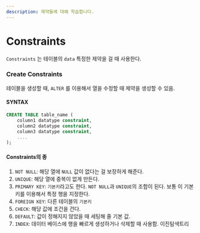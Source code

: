 ```yaml
---
description: 제약들에 대해 학습합니다.
---
```


# Constraints

`Constraints` 는 테이블의 `data` 특정한 제약을 걸 때 사용한다.

### Create Constraints

테이블을 생성할 때, `ALTER` 를 이용해서 열을 수정할 때 제약을 생성할 수 있음.

#### SYNTAX

```sql
CREATE TABLE table_name (
    column1 datatype constraint,
    column2 datatype constraint,
    column3 datatype constraint,
    ....
);
```

#### Constraints의 종

1. `NOT NULL`: 해당 열에 `NULL` 값이 없다는 걸 보장하게 해준다.
2. `UNIQUE`: 해당 열에 중복이 없게 만든다.
3. `PRIMARY KEY`: `기본키`라고도 한다. `NOT NULL`과 `UNIQUE`의 조합이 된다. 보통 이 기본키를 이용해서 특정 행을 지정한다.
4. `FOREIGN KEY`: 다른 테이블의 `기본키`
5. `CHECK`: 해당 값에 조건을 건다.
6. `DEFAULT`: 값이 정해지지 않았을 때 세팅해 줄 기본 값.
7. `INDEX`: 데이터 베이스에 행을 빠르게 생성하거나 삭제할 때 사용함. 이진탐색트리

